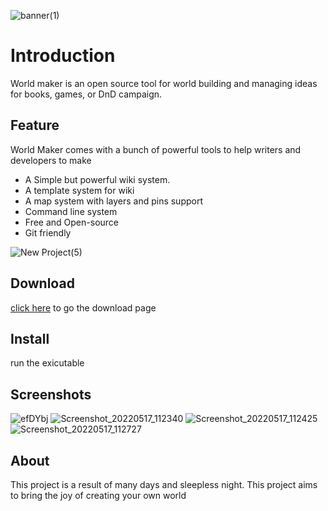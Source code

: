![banner(1)](https://user-images.githubusercontent.com/61908907/169181198-c1bfd71d-064e-47df-b918-0b1af298d9ea.png)
# Introduction

World maker is an open source tool for world building and managing ideas for books,  games, or DnD campaign.

## Feature

World Maker comes with a bunch of powerful tools to help writers and developers to make
-  A Simple but powerful wiki system.
-  A template system for wiki
-  A map system with layers and pins support
-   Command line system
-   Free and Open-source
-   Git friendly

![New Project(5)](https://user-images.githubusercontent.com/61908907/169181311-928dcf0b-0fed-4391-86c7-4ee518e56ed0.png)

## Download

[click here](https://chunkydev.itch.io/world-maker) to go the download page

## Install

run the exicutable

## Screenshots

![efDYbj](https://user-images.githubusercontent.com/61908907/169181607-61634e59-2266-4aa0-aace-c926d0557571.png)
![Screenshot_20220517_112340](https://user-images.githubusercontent.com/61908907/169181497-e887744e-cd2b-4143-aadb-3538ee7d6106.png)
![Screenshot_20220517_112425](https://user-images.githubusercontent.com/61908907/169181502-3c3b5660-a222-419b-aa59-64442715e18b.png)
![Screenshot_20220517_112727](https://user-images.githubusercontent.com/61908907/169181505-3a32f637-8962-44d7-8b8b-746a6feddd40.png)


## About

This project is a result of many days and sleepless night. This project aims to bring the joy of creating your own world
